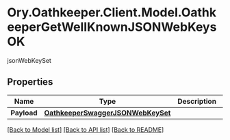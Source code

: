 # Ory.Oathkeeper.Client.Model.OathkeeperGetWellKnownJSONWebKeysOK
jsonWebKeySet

## Properties

Name | Type | Description | Notes
------------ | ------------- | ------------- | -------------
**Payload** | [**OathkeeperSwaggerJSONWebKeySet**](OathkeeperSwaggerJSONWebKeySet.md) |  | [optional] 

[[Back to Model list]](../README.md#documentation-for-models) [[Back to API list]](../README.md#documentation-for-api-endpoints) [[Back to README]](../README.md)

